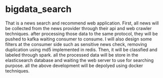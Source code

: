 # bigdata_search
That is a news search and recommend web application. First, all news will be collected from the news provider through their api and web crawler techniques.  after processing those data to the same protocol, they will be pushed to kafka waiting consumer to consume. I will also design some filters at the consumer side such as sensitive news check, removing duplication using md5 implemented in redis. Then, it will be  classfied and labeled through spark. all the processed data will be store in the elasticsearch database and waiting the web server to use for searching purpose. all the above development will be depolyed using docker techniques. 
